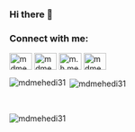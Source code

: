 ### Hi there 👋

<h3 align="left">Connect with me:</h3>
<!--<p align="left"> -->
<a href="https://twitter.com/mdmehedi_31" target="blank"><img align="center" src="https://raw.githubusercontent.com/rahuldkjain/github-profile-readme-generator/master/src/images/icons/Social/twitter.svg" alt="mdmehedi_31" height="30" width="40" /></a>
<a href="https://linkedin.com/in/mdmehedihasan31" target="blank"><img align="center" src="https://raw.githubusercontent.com/rahuldkjain/github-profile-readme-generator/master/src/images/icons/Social/linked-in-alt.svg" alt="mdmehedihasan31" height="30" width="40" /></a>
<a href="https://fb.com/m.h.mehedi.hasan.sakib" target="blank"><img align="center" src="https://raw.githubusercontent.com/rahuldkjain/github-profile-readme-generator/master/src/images/icons/Social/facebook.svg" alt="m.h.mehedi.hasan.sakib" height="30" width="40" /></a>
<a href="https://www.leetcode.com/mdmehedihasan31" target="blank"><img align="center" src="https://raw.githubusercontent.com/rahuldkjain/github-profile-readme-generator/master/src/images/icons/Social/leet-code.svg" alt="mdmehedihasan31" height="30" width="40" /></a>
<!--</p> -->

<p><img align="left" src="https://github-readme-stats.vercel.app/api/top-langs?username=mdmehedi31&show_icons=true&locale=en&layout=compact" alt="mdmehedi31" /></p>

<p>&nbsp;<img align="center" src="https://github-readme-stats.vercel.app/api?username=mdmehedi31&show_icons=true&locale=en" alt="mdmehedi31" /></p>
</br>
<p><img align="center" src="https://github-readme-streak-stats.herokuapp.com/?user=mdmehedi31&" alt="mdmehedi31" /></p>




